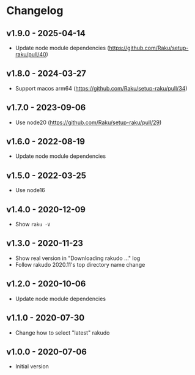 # Changelog

## v1.9.0 - 2025-04-14

* Update node module dependencies (https://github.com/Raku/setup-raku/pull/40)

## v1.8.0 - 2024-03-27

* Support macos arm64 (https://github.com/Raku/setup-raku/pull/34)

## v1.7.0 - 2023-09-06

* Use node20 (https://github.com/Raku/setup-raku/pull/29)

## v1.6.0 - 2022-08-19

* Update node module dependencies

## v1.5.0 - 2022-03-25

* Use node16

## v1.4.0 - 2020-12-09

* Show `raku -V`

## v1.3.0 - 2020-11-23

* Show real version in "Downloading rakudo ..." log
* Follow rakudo 2020.11's top directory name change

## v1.2.0 - 2020-10-06

* Update node module dependencies

## v1.1.0 - 2020-07-30

* Change how to select "latest" rakudo

## v1.0.0 - 2020-07-06

* Initial version
